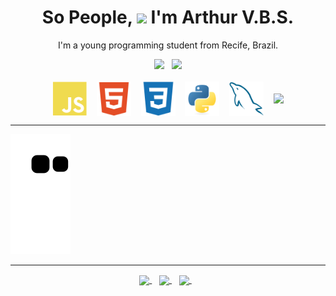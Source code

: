 <div id="header">
  <h1 align='center'>
      So People,
      <img src="https://raw.githubusercontent.com/iampavangandhi/iampavangandhi/master/gifs/Hi.gif" width="35">
      I'm Arthur V.B.S.
  </h1>
  <p align="center">
      I'm a young programming student from Recife, Brazil.
  </p>
</div>

<div id="main">
    <div align="center">
        <img height="160px" src="https://github-readme-stats.vercel.app/api?username=ArthurVBS&show_icons=true&count_private=true&theme=tokyonight">
        &nbsp;
        <img height="160px" src="https://github-readme-stats.vercel.app/api/top-langs/?username=ArthurVBS&layout=compact&theme=tokyonight">
    </div>
    <br>
    <div align="center" style="display: inline_block" height="90">
        <img align="center" height="55px" src="https://raw.githubusercontent.com/devicons/devicon/master/icons/javascript/javascript-plain.svg">
        &nbsp;&nbsp;
        <img align="center" height="55px" src="https://raw.githubusercontent.com/devicons/devicon/master/icons/html5/html5-plain.svg">
        &nbsp;&nbsp;
        <img align="center" height="55px" src="https://raw.githubusercontent.com/devicons/devicon/master/icons/css3/css3-plain.svg">
        &nbsp;&nbsp;
        <img align="center" height="55px" src="https://raw.githubusercontent.com/devicons/devicon/master/icons/python/python-original.svg">
        &nbsp;&nbsp;
        <img align="center" height="55px" src="https://raw.githubusercontent.com/devicons/devicon/master/icons/mysql/mysql-original.svg">
        &nbsp;&nbsp;
        <img align="center" height="55px" src="https://64.media.tumblr.com/31fca450a7cf89369e51328b80f7c8d8/tumblr_mo7etqt46g1sutxdmo1_250.gif">
    </div>
</div>

<!-- CSharp https://raw.githubusercontent.com/devicons/devicon/master/icons/csharp/csharp-line.svg -->

<hr>

![Snake animation](https://github.com/ArthurVBS/ArthurVBS/blob/output/github-contribution-grid-snake.svg)

<hr>

<div id="section" align="center">
    <a href="https://arthurvbs.github.io/MyWebPage">
        <img align="center" height="30px" img src="https://img.shields.io/badge/Homepage-303388?style=for-the-badge&logo=github&logoColor=white">        
    </a>&nbsp;&nbsp;
    <a href="https://www.instagram.com/arthurwithanh/">
        <img align="center" height="30px" img src="https://img.shields.io/badge/Instagram-303388?style=for-the-badge&logo=instagram&logoColor=white">        
    </a>&nbsp;&nbsp;
    <a href="https://www.linkedin.com/in/arthurvbs/">
        <img align="center" height="30px" img src="https://img.shields.io/badge/LinkedIn-303388?style=for-the-badge&logo=linkedin&logoColor=white">        
    </a>&nbsp;&nbsp;
</div>

<!--
<p align="center"> 
  <img alingn="center" src="https://profile-counter.glitch.me/ArthurVBS/count.svg" />
</p>
-->
        
<!--
**ArthurVBS/ArthurVBS** is a ✨ _special_ ✨ repository because its `README.md` (this file) appears on your GitHub profile.

Here are some ideas to get you started:

- 🔭 I’m currently working on ...
- 🌱 I’m currently learning ...
- 👯 I’m looking to collaborate on ...
- 🤔 I’m looking for help with ...
- 💬 Ask me about ...
- 📫 How to reach me: ...
- 😄 Pronouns: ...
- ⚡ Fun fact: ...
-->
